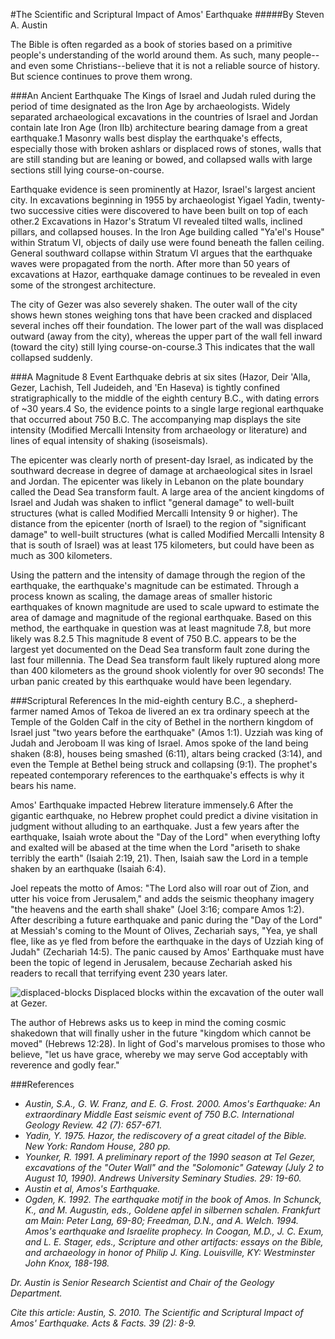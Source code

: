 #The Scientific and Scriptural Impact of Amos' Earthquake
#####By Steven A. Austin

The Bible is often regarded as a book of stories based on a primitive people's understanding of the world around them. As such, many people--and even some Christians--believe that it is not a reliable source of history. But science continues to prove them wrong.

###An Ancient Earthquake
The Kings of Israel and Judah ruled during the period of time designated as the Iron Age by archaeologists. Widely separated archaeological excavations in the countries of Israel and Jordan contain late Iron Age (Iron IIb) architecture bearing damage from a great earthquake.1 Masonry walls best display the earthquake's effects, especially those with broken ashlars or displaced rows of stones, walls that are still standing but are leaning or bowed, and collapsed walls with large sections still lying course-on-course.

Earthquake evidence is seen prominently at Hazor, Israel's largest ancient city. In excavations beginning in 1955 by archaeologist Yigael Yadin, twenty-two successive cities were discovered to have been built on top of each other.2 Excavations in Hazor's Stratum VI revealed tilted walls, inclined pillars, and collapsed houses. In the Iron Age building called "Ya'el's House" within Stratum VI, objects of daily use were found beneath the fallen ceiling. General southward collapse within Stratum VI argues that the earthquake waves were propagated from the north. After more than 50 years of excavations at Hazor, earthquake damage continues to be revealed in even some of the strongest architecture.

The city of Gezer was also severely shaken. The outer wall of the city shows hewn stones weighing tons that have been cracked and displaced several inches off their foundation. The lower part of the wall was displaced outward (away from the city), whereas the upper part of the wall fell inward (toward the city) still lying course-on-course.3 This indicates that the wall collapsed suddenly.


###A Magnitude 8 Event
Earthquake debris at six sites (Hazor, Deir 'Alla, Gezer, Lachish, Tell Judeideh, and 'En Haseva) is tightly confined stratigraphically to the middle of the eighth century B.C., with dating errors of ~30 years.4 So, the evidence points to a single large regional earthquake that occurred about 750 B.C. The accompanying map displays the site intensity (Modified Mercalli Intensity from archaeology or literature) and lines of equal intensity of shaking (isoseismals).

The epicenter was clearly north of present-day Israel, as indicated by the southward decrease in degree of damage at archaeological sites in Israel and Jordan. The epicenter was likely in Lebanon on the plate boundary called the Dead Sea transform fault. A large area of the ancient kingdoms of Israel and Judah was shaken to inflict "general damage" to well-built structures (what is called Modified Mercalli Intensity 9 or higher). The distance from the epicenter (north of Israel) to the region of "significant damage" to well-built structures (what is called Modified Mercalli Intensity 8 that is south of Israel) was at least 175 kilometers, but could have been as much as 300 kilometers.

Using the pattern and the intensity of damage through the region of the earthquake, the earthquake's magnitude can be estimated. Through a process known as scaling, the damage areas of smaller historic earthquakes of known magnitude are used to scale upward to estimate the area of damage and magnitude of the regional earthquake. Based on this method, the earthquake in question was at least magnitude 7.8, but more likely was 8.2.5 This magnitude 8 event of 750 B.C. appears to be the largest yet documented on the Dead Sea transform fault zone during the last four millennia. The Dead Sea transform fault likely ruptured along more than 400 kilometers as the ground shook violently for over 90 seconds! The urban panic created by this earthquake would have been legendary.

###Scriptural References
In the mid-eighth century B.C., a shepherd-farmer named Amos of Tekoa de livered an ex tra ordinary speech at the Temple of the Golden Calf in the city of Bethel in the northern kingdom of Israel just "two years before the earthquake" (Amos 1:1). Uzziah was king of Judah and Jeroboam II was king of Israel. Amos spoke of the land being shaken (8:8), houses being smashed (6:11), altars being cracked (3:14), and even the Temple at Bethel being struck and collapsing (9:1). The prophet's repeated contemporary references to the earthquake's effects is why it bears his name.

Amos' Earthquake impacted Hebrew literature immensely.6 After the gigantic earthquake, no Hebrew prophet could predict a divine visitation in judgment without alluding to an earthquake. Just a few years after the earthquake, Isaiah wrote about the "Day of the Lord" when everything lofty and exalted will be abased at the time when the Lord "ariseth to shake terribly the earth" (Isaiah 2:19, 21). Then, Isaiah saw the Lord in a temple shaken by an earthquake (Isaiah 6:4).

Joel repeats the motto of Amos: "The Lord also will roar out of Zion, and utter his voice from Jerusalem," and adds the seismic theophany imagery "the heavens and the earth shall shake" (Joel 3:16; compare Amos 1:2). After describing a future earthquake and panic during the "Day of the Lord" at Messiah's coming to the Mount of Olives, Zechariah says, "Yea, ye shall flee, like as ye fled from before the earthquake in the days of Uzziah king of Judah" (Zechariah 14:5). The panic caused by Amos' Earthquake must have been the topic of legend in Jerusalem, because Zechariah asked his readers to recall that terrifying event 230 years later.

![displaced-blocks](http://static-www.icr.org/i/articles/af/displaced_blocks.jpg)
Displaced blocks within the excavation of the outer wall at Gezer.

The author of Hebrews asks us to keep in mind the coming cosmic shakedown that will finally usher in the future "kingdom which cannot be moved" (Hebrews 12:28). In light of God's marvelous promises to those who believe, "let us have grace, whereby we may serve God acceptably with reverence and godly fear."

###References

- *Austin, S.A., G. W. Franz, and E. G. Frost. 2000. Amos's Earthquake: An extraordinary Middle East seismic event of 750 B.C. International Geology Review. 42 (7): 657-671.*
- *Yadin, Y. 1975. Hazor, the rediscovery of a great citadel of the Bible. New York: Random House, 280 pp.*
- *Younker, R. 1991. A preliminary report of the 1990 season at Tel Gezer, excavations of the "Outer Wall" and the "Solomonic" Gateway (July 2 to August 10, 1990). Andrews University Seminary Studies. 29: 19-60.*
- *Austin et al, Amos's Earthquake.*
- *Ogden, K. 1992. The earthquake motif in the book of Amos. In Schunck, K., and M. Augustin, eds., Goldene apfel in silbernen schalen. Frankfurt am Main: Peter Lang, 69-80; Freedman, D.N., and A. Welch. 1994. Amos's earthquake and Israelite prophecy. In Coogan, M.D., J. C. Exum, and L. E. Stager, eds., Scripture and other artifacts: essays on the Bible, and archaeology in honor of Philip J. King. Louisville, KY: Westminster John Knox, 188-198.*

*Dr. Austin is Senior Research Scientist and Chair of the Geology Department.*

*Cite this article: Austin, S. 2010. The Scientific and Scriptural Impact of Amos' Earthquake. Acts & Facts. 39 (2): 8-9.*




